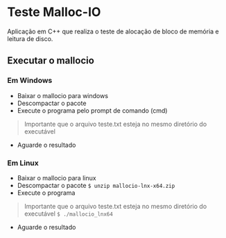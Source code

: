 # Teste Malloc-IO

Aplicação em C++ que realiza o teste de alocação de bloco de memória e leitura de disco.

## Executar o mallocio

### Em Windows
- Baixar o mallocio para windows
- Descompactar o pacote
- Execute o programa pelo prompt de comando (cmd)
> Importante que o arquivo teste.txt esteja no mesmo diretório do executável
- Aguarde o resultado

### Em Linux
- Baixar o mallocio para linux
- Descompactar o pacote
``$ unzip mallocio-lnx-x64.zip``
- Execute o programa
> Importante que o arquivo teste.txt esteja no mesmo diretório do executável
``$ ./mallocio_lnx64``
- Aguarde o resultado
